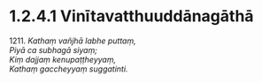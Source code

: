 

# 1.2.4.1 Vinītavatthuuddānagāthā





1211\. _Kathaṃ vañjhā labhe puttaṃ,_  
_Piyā ca subhagā siyaṃ;_  
_Kiṃ dajjaṃ kenupaṭṭheyyaṃ,_  
_Kathaṃ gaccheyyaṃ suggatinti._  




